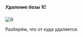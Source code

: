 ##### Удаление базы 1С

![9](https://github.com/user-attachments/assets/ed7eb5d8-a087-4a4e-941e-c7a0ff99b949)

Разберём, что от куда удаляется.

